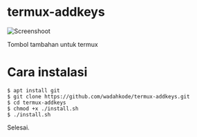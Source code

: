 # termux-addkeys

![Screenshoot](screenshoot.jpg)

Tombol tambahan untuk termux

# Cara instalasi
	$ apt install git
	$ git clone https://github.com/wadahkode/termux-addkeys.git
	$ cd termux-addkeys
	$ chmod +x ./install.sh
	$ ./install.sh

Selesai.
